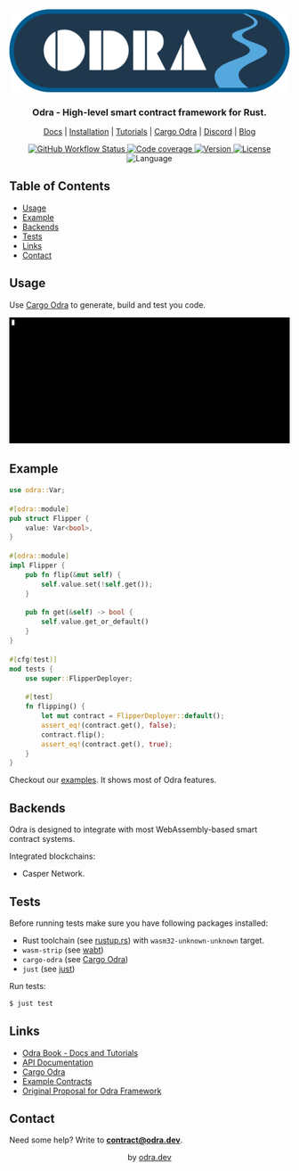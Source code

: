 <div align="center">
    <img src=".images/odra_logo.png"></img>
    <h3>Odra - High-level smart contract framework for Rust.</h3>
    <p>
        <a href="https://odra.dev/docs">Docs</a> |
        <a href="https://odra.dev/docs/getting-started/installation">Installation</a> |
        <a href="https://odra.dev/docs/category/tutorials">Tutorials</a> |
        <a href="https://github.com/odradev/cargo-odra">Cargo Odra</a> |
        <a href="https://discord.com/invite/Mm5ABc9P8k">Discord</a> |
        <a href="https://odra.dev/blog">Blog</a
    </p>
    <p>
        <a href="https://github.com/odradev/odra/actions">
            <img src="https://img.shields.io/github/actions/workflow/status/odradev/odra/odra-ci.yml?branch=release%2F0.3.0" alt="GitHub Workflow Status" />
        </a>
        <a href="https://codecov.io/gh/odradev/odra">
            <img src="https://codecov.io/gh/odradev/odra/graph/badge.svg?token=8AT1UNOJMS" alt="Code coverage">
        </a>
        <a href="https://crates.io/crates/odra">
            <img src="https://img.shields.io/crates/v/odra" alt="Version" />
        </a>
        <a href="https://crates.io/crates/odra">
            <img src="https://img.shields.io/crates/l/odra" alt="License" />
        </a>
        <img src="https://img.shields.io/github/languages/top/odradev/odra" alt="Language" />
    </p>
</div>

## Table of Contents
- [Usage](#usage)
- [Example](#example)
- [Backends](#backends)
- [Tests](#tests)
- [Links](#links)
- [Contact](#contact)

## Usage

Use [Cargo Odra](https://github.com/odradev/cargo-odra) to generate, build and test you code.

<div align="center">
    <img src=".images/cargo_odra.gif"></img>
</div>

## Example

```rust
use odra::Var;

#[odra::module]
pub struct Flipper {
    value: Var<bool>,
}

#[odra::module]
impl Flipper {
    pub fn flip(&mut self) {
        self.value.set(!self.get());
    }

    pub fn get(&self) -> bool {
        self.value.get_or_default()
    }
}

#[cfg(test)]
mod tests {
    use super::FlipperDeployer;

    #[test]
    fn flipping() {
        let mut contract = FlipperDeployer::default();
        assert_eq!(contract.get(), false);
        contract.flip();
        assert_eq!(contract.get(), true);
    }
}
```

Checkout our [examples](https://github.com/odradev/odra/tree/HEAD/examples).
It shows most of Odra features.

## Backends

Odra is designed to integrate with most WebAssembly-based smart contract systems.

Integrated blockchains:
* Casper Network.

## Tests

Before running tests make sure you have following packages installed:

- Rust toolchain (see [rustup.rs](https://rustup.rs/)) with `wasm32-unknown-unknown` target.
- `wasm-strip` (see [wabt](https://github.com/WebAssembly/wabt))
- `cargo-odra` (see [Cargo Odra](https://github.com/odradev/cargo-odra))
- `just` (see [just](https://github.com/casey/just#packages))

Run tests:

```bash
$ just test
```

## Links

* [Odra Book - Docs and Tutorials](https://odra.dev/docs)
* [API Documentation](https://docs.rs/odra/latest/odra/)
* [Cargo Odra](https://github.com/odradev/cargo-odra)
* [Example Contracts](https://github.com/odradev/odra/tree/HEAD/examples)
* [Original Proposal for Odra Framework](https://github.com/odradev/odra-proposal)

## Contact
Need some help? Write to **contract@odra.dev**.

<div align="center">
    by <a href="https://odra.dev">odra.dev<a>
</dev>
